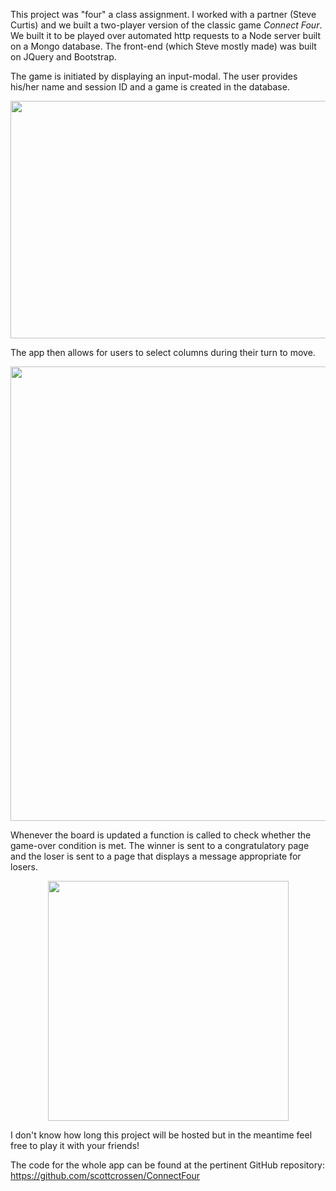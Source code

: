 This project was "four" a class assignment. I worked with a partner (Steve Curtis) and we built a two-player version of the classic game *Connect Four*. We built it to be played over automated http requests to a Node server built on a Mongo database. The front-end (which Steve mostly made) was built on JQuery and Bootstrap.

The game is initiated by displaying an input-modal. The user provides his/her name and session ID and a game is created in the database.

<center> <img src="require('assets/images/projects/connect_four/connect_four_modal_1.png')" style="width: 637; height: 380;" /> </center>

The app then allows for users to select columns during their turn to move.

<center> <img src="require('assets/images/projects/connect_four/connect_four_board_1.png')" style="width: 741; height: 727;" /> </center>

Whenever the board is updated a function is called to check whether the game-over condition is met. The winner is sent to a congratulatory page and the loser is sent to a page that displays a message appropriate for losers.

<center> <img src="require('assets/images/projects/connect_four/connect_four_lose.png')" style="width: 385; height: 384;" /> </center>

I don't know how long this project will be hosted but in the meantime feel free to play it with your friends!

The code for the whole app can be found at the pertinent GitHub repository: https://github.com/scottcrossen/ConnectFour
